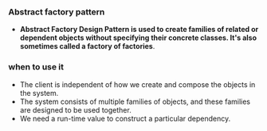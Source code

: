 ### Abstract factory pattern
- **Abstract Factory Design Pattern is used to create families of related or dependent objects without specifying their concrete classes. It's also sometimes called a factory of factories**.

### when to use it
- The client is independent of how we create and compose the objects in the system.
- The system consists of multiple families of objects, and these families are designed to be used together.
- We need a run-time value to construct a particular dependency.